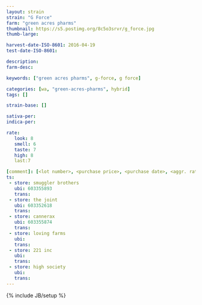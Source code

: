 ```yaml
---
layout: strain
strain: "G Force"
farm: "green acres pharms"
thumbnail: https://s5.postimg.org/8c5o3srvr/g_force.jpg
thumb-large: 

harvest-date-ISO-8601: 2016-04-19
test-date-ISO-8601: 

description: 
farm-desc: 

keywords: ["green acres pharms", g-force, g force]

categories: [wa, "green-acres-pharms", hybrid]
tags: []

strain-base: []

sativa-per: 
indica-per: 

rate:
   look: 8
   smell: 6
   taste: 7
   high: 8
   last:7 

[comment]: [<lot number>, <purchase price>, <purchase date>, <aggr. rating (of 5)>]
ts: 
 - store: smuggler brothers
   ubi: 603355893
   trans: 
 - store: the joint
   ubi: 603352618
   trans: 
 - store: cannerax
   ubi: 603355874
   trans: 
 - store: loving farms
   ubi: 
   trans: 
 - store: 221 inc
   ubi: 
   trans: 
 - store: high society
   ubi: 
   trans: 
---
```

{% include JB/setup %}
